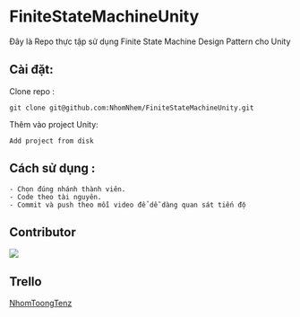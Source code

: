 # FiniteStateMachineUnity

Đây là Repo thực tập sử dụng Finite State Machine Design Pattern cho Unity

## Cài đặt:

Clone repo : 

```
git clone git@github.com:NhomNhem/FiniteStateMachineUnity.git
```

Thêm vào project Unity:

```
Add project from disk
```

## Cách sử dụng :

```
- Chọn đúng nhánh thành viên.
- Code theo tài nguyên.
- Commit và push theo mỗi video để dễ dàng quan sát tiến độ
```

## Contributor
<a href="https://github.com/NhomNhem/FiniteStateMachineUnity/graphs/contributors">
  <img src="https://contrib.rocks/image?repo=NhomNhem/FiniteStateMachineUnity" />
</a>

## Trello
[NhomToongTenz](https://trello.com/b/EFoiLIvj/nhomtoongtenz)
